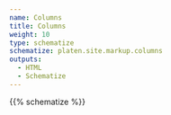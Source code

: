 ```yaml
---
name: Columns
title: Columns
weight: 10
type: schematize
schematize: platen.site.markup.columns
outputs:
  - HTML
  - Schematize
---
```


{{% schematize %}}
